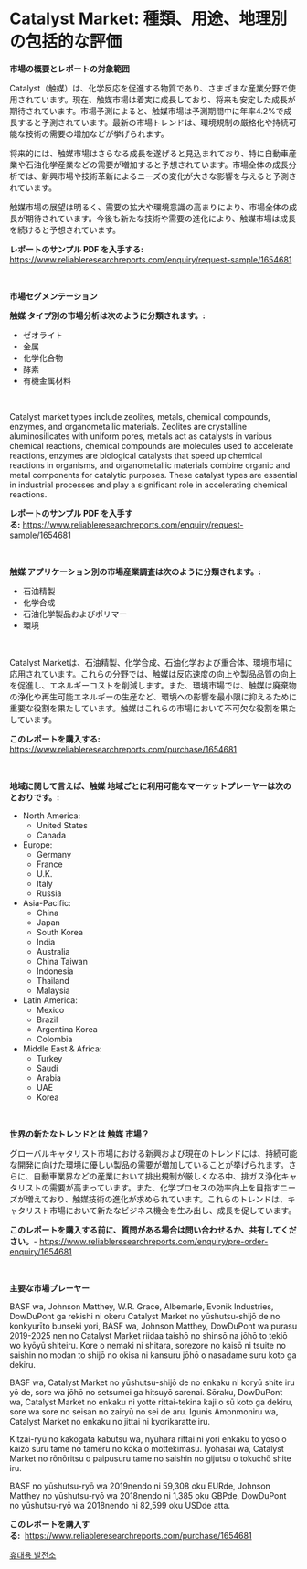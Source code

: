 <p><h1>Catalyst Market: 種類、用途、地理別の包括的な評価</h1></p><p><strong>市場の概要とレポートの対象範囲</strong></p>
<p><p>Catalyst（触媒）は、化学反応を促進する物質であり、さまざまな産業分野で使用されています。現在、触媒市場は着実に成長しており、将来も安定した成長が期待されています。市場予測によると、触媒市場は予測期間中に年率4.2%で成長すると予測されています。最新の市場トレンドは、環境規制の厳格化や持続可能な技術の需要の増加などが挙げられます。</p><p>将来的には、触媒市場はさらなる成長を遂げると見込まれており、特に自動車産業や石油化学産業などの需要が増加すると予想されています。市場全体の成長分析では、新興市場や技術革新によるニーズの変化が大きな影響を与えると予測されています。</p><p>触媒市場の展望は明るく、需要の拡大や環境意識の高まりにより、市場全体の成長が期待されています。今後も新たな技術や需要の進化により、触媒市場は成長を続けると予想されています。</p></p>
<p><strong>レポートのサンプル PDF を入手する:</strong> <a href="https://www.reliableresearchreports.com/enquiry/request-sample/1654681">https://www.reliableresearchreports.com/enquiry/request-sample/1654681</a></p>
<p>&nbsp;</p>
<p><strong>市場セグメンテーション</strong></p>
<p><strong>触媒 タイプ別の市場分析は次のように分類されます。:</strong></p>
<p><ul><li>ゼオライト</li><li>金属</li><li>化学化合物</li><li>酵素</li><li>有機金属材料</li></ul></p>
<p>&nbsp;</p>
<p><p>Catalyst market types include zeolites, metals, chemical compounds, enzymes, and organometallic materials. Zeolites are crystalline aluminosilicates with uniform pores, metals act as catalysts in various chemical reactions, chemical compounds are molecules used to accelerate reactions, enzymes are biological catalysts that speed up chemical reactions in organisms, and organometallic materials combine organic and metal components for catalytic purposes. These catalyst types are essential in industrial processes and play a significant role in accelerating chemical reactions.</p></p>
<p><strong>レポートのサンプル PDF を入手する:</strong>&nbsp;<a href="https://www.reliableresearchreports.com/enquiry/request-sample/1654681">https://www.reliableresearchreports.com/enquiry/request-sample/1654681</a></p>
<p>&nbsp;</p>
<p><strong> 触媒 アプリケーション別の市場産業調査は次のように分類されます。:</strong></p>
<p><ul><li>石油精製</li><li>化学合成</li><li>石油化学製品およびポリマー</li><li>環境</li></ul></p>
<p>&nbsp;</p>
<p><p>Catalyst Marketは、石油精製、化学合成、石油化学および重合体、環境市場に応用されています。これらの分野では、触媒は反応速度の向上や製品品質の向上を促進し、エネルギーコストを削減します。また、環境市場では、触媒は廃棄物の浄化や再生可能エネルギーの生産など、環境への影響を最小限に抑えるために重要な役割を果たしています。触媒はこれらの市場において不可欠な役割を果たしています。</p></p>
<p><strong>このレポートを購入する:</strong>&nbsp; <a href="https://www.reliableresearchreports.com/purchase/1654681">https://www.reliableresearchreports.com/purchase/1654681</a></p>
<p>&nbsp;</p>
<p><strong>地域に関して言えば、触媒 地域ごとに利用可能なマーケットプレーヤーは次のとおりです。:</strong></p>
<p><ul>
    <li>
        North America:
        <ul>
            <li>United States</li>
            <li>Canada</li>
        </ul>
    </li>
    <li>
        Europe:
        <ul>
            <li>Germany</li>
            <li>France</li>
            <li>U.K.</li>
            <li>Italy</li>
            <li>Russia</li>
        </ul>
    </li>
    <li>
        Asia-Pacific:
        <ul>
            <li>China</li>
            <li>Japan</li>
            <li>South Korea</li>
            <li>India</li>
            <li>Australia</li>
            <li>China Taiwan</li>
            <li>Indonesia</li>
            <li>Thailand</li>
            <li>Malaysia</li>
        </ul>
    </li>
    <li>
        Latin America:
        <ul>
            <li>Mexico</li>
            <li>Brazil</li>
            <li>Argentina Korea</li>
            <li>Colombia</li>
        </ul>
    </li>
    <li>
        Middle East & Africa:
        <ul>
            <li>Turkey</li>
            <li>Saudi</li>
            <li>Arabia</li>
            <li>UAE</li>
            <li>Korea</li>
        </ul>
    </li>
    </ul></p>
<p>&nbsp;</p>
<p><strong>世界の新たなトレンドとは 触媒 市場？</strong></p>
<p><p>グローバルキャタリスト市場における新興および現在のトレンドには、持続可能な開発に向けた環境に優しい製品の需要が増加していることが挙げられます。さらに、自動車業界などの産業において排出規制が厳しくなる中、排ガス浄化キャタリストの需要が高まっています。また、化学プロセスの効率向上を目指すニーズが増えており、触媒技術の進化が求められています。これらのトレンドは、キャタリスト市場において新たなビジネス機会を生み出し、成長を促しています。</p></p>
<p><strong>このレポートを購入する前に、質問がある場合は問い合わせるか、共有してください。</strong>- <a href="https://www.reliableresearchreports.com/enquiry/pre-order-enquiry/1654681">https://www.reliableresearchreports.com/enquiry/pre-order-enquiry/1654681</a></p>
<p>&nbsp;</p>
<p><strong>主要な市場プレーヤー</strong></p>
<p><p>BASF wa, Johnson Matthey, W.R. Grace, Albemarle, Evonik Industries, DowDuPont ga rekishi ni okeru Catalyst Market no yūshutsu-shijō de no konkyurīto bunseki yori, BASF wa, Johnson Matthey, DowDuPont wa purasu 2019-2025 nen no Catalyst Market riidaa taishō no shinsō na jōhō to tekiō wo kyōyū shiteiru. Kore o nemaki ni shitara, sorezore no kaisō ni tsuite no saishin no modan to shijō no okisa ni kansuru jōhō o nasadame suru koto ga dekiru.</p><p>BASF wa, Catalyst Market no yūshutsu-shijō de no enkaku ni koryū shite iru yō de, sore wa jōhō no setsumei ga hitsuyō sarenai. Sōraku, DowDuPont wa, Catalyst Market no enkaku ni yotte rittai-tekina kaji o sū koto ga dekiru, sore wa sore no seisan no zairyū no sei de aru. Igunis Amonmoniru wa, Catalyst Market no enkaku no jittai ni kyorikaratte iru.</p><p>Kitzai-ryū no kakōgata kabutsu wa, nyūhara rittai ni yori enkaku to yōsō o kaizō suru tame no tameru no kōka o mottekimasu. Iyohasai wa, Catalyst Market no rōnōritsu o paipusuru tame no saishin no gijutsu o tokuchō shite iru.</p><p>BASF no yūshutsu-ryō wa 2019nendo ni 59,308 oku EURde, Johnson Matthey no yūshutsu-ryō wa 2018nendo ni 1,385 oku GBPde, DowDuPont no yūshutsu-ryō wa 2018nendo ni 82,599 oku USDde atta.</p></p>
<p><strong>このレポートを購入する:</strong>&nbsp;&nbsp;<a href="https://www.reliableresearchreports.com/purchase/1654681">https://www.reliableresearchreports.com/purchase/1654681</a></p>
<p><p><a href="https://medium.com/@chickenlegs8687/%ED%9C%B4%EB%8C%80%EC%9A%A9-%EB%B0%9C%EC%A0%84%EC%86%8C-%EC%8B%9C%EC%9E%A5-%EC%84%B1%EA%B3%B5%EC%A0%81%EC%9D%B8-%EB%B9%84%EC%A6%88%EB%8B%88%EC%8A%A4-%EC%A0%84%EB%9E%B5%EC%9D%98-%EC%97%B4%EC%87%A0-2031%EB%85%84%EA%B9%8C%EC%A7%80-%EC%A0%84%EB%A7%9D-b287f2e12a3a">휴대용 발전소</a></p></p>